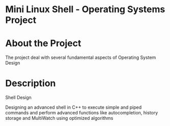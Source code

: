 # Mini Linux Shell - Operating Systems Project

# About the Project
The project deal with several fundamental aspects of Operating System Design

# Description

Shell Design

Designing an advanced shell in C++ to execute simple and piped commands and perform advanced functions like autocompletion, history storage and MultiWatch using optimized algorithms
